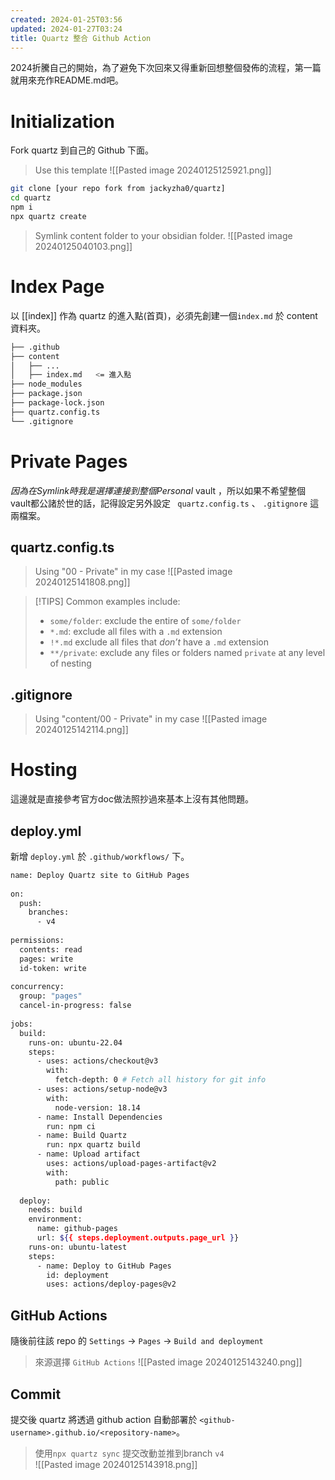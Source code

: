 ```yaml
---
created: 2024-01-25T03:56
updated: 2024-01-27T03:24
title: Quartz 整合 Github Action
---
```

 2024折騰自己的開始，為了避免下次回來又得重新回想整個發佈的流程，第一篇就用來充作README.md吧。
# Initialization
Fork quartz 到自己的 Github 下面。

> Use this template
> ![[Pasted image 20240125125921.png]]


```bash
git clone [your repo fork from jackyzha0/quartz]
cd quartz
npm i
npx quartz create 
```

> Symlink content folder to your obsidian folder. 
>![[Pasted image 20240125040103.png]]

# Index Page
以 [[index]] 作為 quartz 的進入點(首頁)，必須先創建一個`index.md` 於 content資料夾。

```bash
├── .github
├── content
│   ├── ...
│   ├── index.md   <= 進入點
├── node_modules
├── package.json
├── package-lock.json
├── quartz.config.ts
└── .gitignore
```

# Private Pages
*因為在Symlink時我是選擇連接到整個Personal* vault ，所以如果不希望整個vault都公諸於世的話，記得設定另外設定 ` quartz.config.ts` 、 `.gitignore` 這兩檔案。
## quartz.config.ts

> Using "00 - Private" in my case 
>![[Pasted image 20240125141808.png]]


> [!TIPS] Common examples include:
> - `some/folder`: exclude the entire of `some/folder`
>- `*.md`: exclude all files with a `.md` extension
>- `!*.md` exclude all files that _don’t_ have a `.md` extension
>- `**/private`: exclude any files or folders named `private` at any level of nesting
## .gitignore

> Using "content/00 - Private" in my case
> ![[Pasted image 20240125142114.png]]


# Hosting
這邊就是直接參考官方doc做法照抄過來基本上沒有其他問題。
## deploy.yml
新增 `deploy.yml` 於 `.github/workflows/` 下。
```bash
name: Deploy Quartz site to GitHub Pages
 
on:
  push:
    branches:
      - v4
 
permissions:
  contents: read
  pages: write
  id-token: write
 
concurrency:
  group: "pages"
  cancel-in-progress: false
 
jobs:
  build:
    runs-on: ubuntu-22.04
    steps:
      - uses: actions/checkout@v3
        with:
          fetch-depth: 0 # Fetch all history for git info
      - uses: actions/setup-node@v3
        with:
          node-version: 18.14
      - name: Install Dependencies
        run: npm ci
      - name: Build Quartz
        run: npx quartz build
      - name: Upload artifact
        uses: actions/upload-pages-artifact@v2
        with:
          path: public
 
  deploy:
    needs: build
    environment:
      name: github-pages
      url: ${{ steps.deployment.outputs.page_url }}
    runs-on: ubuntu-latest
    steps:
      - name: Deploy to GitHub Pages
        id: deployment
        uses: actions/deploy-pages@v2
```

## GitHub Actions

隨後前往該 repo 的 `Settings` -> `Pages` -> `Build and deployment`

> 來源選擇 `GitHub Actions`
>![[Pasted image 20240125143240.png]]

## Commit 
提交後 quartz 將透過 github action 自動部署於 `<github-username>.github.io/<repository-name>`。

> 使用`npx quartz sync` 提交改動並推到branch `v4`  
>![[Pasted image 20240125143918.png]]